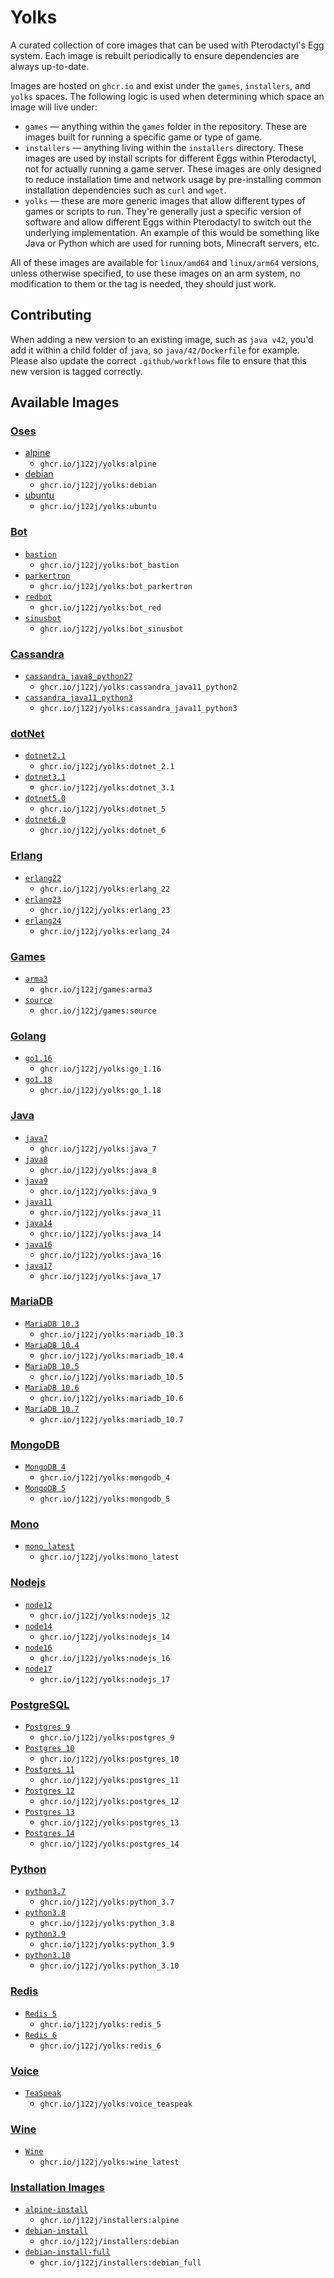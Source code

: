 # Yolks

A curated collection of core images that can be used with Pterodactyl's Egg system. Each image is rebuilt
periodically to ensure dependencies are always up-to-date.

Images are hosted on `ghcr.io` and exist under the `games`, `installers`, and `yolks` spaces. The following logic
is used when determining which space an image will live under:

-   `games` — anything within the `games` folder in the repository. These are images built for running a specific game
    or type of game.
-   `installers` — anything living within the `installers` directory. These images are used by install scripts for different
    Eggs within Pterodactyl, not for actually running a game server. These images are only designed to reduce installation time
    and network usage by pre-installing common installation dependencies such as `curl` and `wget`.
-   `yolks` — these are more generic images that allow different types of games or scripts to run. They're generally just
    a specific version of software and allow different Eggs within Pterodactyl to switch out the underlying implementation. An
    example of this would be something like Java or Python which are used for running bots, Minecraft servers, etc.

All of these images are available for `linux/amd64` and `linux/arm64` versions, unless otherwise specified, to use
these images on an arm system, no modification to them or the tag is needed, they should just work.

## Contributing

When adding a new version to an existing image, such as `java v42`, you'd add it within a child folder of `java`, so
`java/42/Dockerfile` for example. Please also update the correct `.github/workflows` file to ensure that this new version
is tagged correctly.

## Available Images

### [Oses](/oses)

-   [alpine](/oses/alpine)
    -   `ghcr.io/j122j/yolks:alpine`
-   [debian](/oses/debian)
    -   `ghcr.io/j122j/yolks:debian`
-   [ubuntu](/oses/ubuntu)
    -   `ghcr.io/j122j/yolks:ubuntu`

### [Bot](/bot)

-   [`bastion`](/bot/bastion)
    -   `ghcr.io/j122j/yolks:bot_bastion`
-   [`parkertron`](/bot/parkertron)
    -   `ghcr.io/j122j/yolks:bot_parkertron`
-   [`redbot`](/bot/red)
    -   `ghcr.io/j122j/yolks:bot_red`
-   [`sinusbot`](/bot/sinusbot)
    -   `ghcr.io/j122j/yolks:bot_sinusbot`

### [Cassandra](/cassandra)

-   [`cassandra_java8_python27`](/cassandra/cassandra_java8_python2)
    -   `ghcr.io/j122j/yolks:cassandra_java11_python2`
-   [`cassandra_java11_python3`](/cassandra/cassandra_java11_python3)
    -   `ghcr.io/j122j/yolks:cassandra_java11_python3`

### [dotNet](/dotnet)

-   [`dotnet2.1`](/dotnet/2.1)
    -   `ghcr.io/j122j/yolks:dotnet_2.1`
-   [`dotnet3.1`](/dotnet/3.1)
    -   `ghcr.io/j122j/yolks:dotnet_3.1`
-   [`dotnet5.0`](/dotnet/5)
    -   `ghcr.io/j122j/yolks:dotnet_5`
-   [`dotnet6.0`](/dotnet/6)
    -   `ghcr.io/j122j/yolks:dotnet_6`

### [Erlang](/erlang)

-   [`erlang22`](/erlang/22)
    -   `ghcr.io/j122j/yolks:erlang_22`
-   [`erlang23`](/erlang/23)
    -   `ghcr.io/j122j/yolks:erlang_23`
-   [`erlang24`](/erlang/24)
    -   `ghcr.io/j122j/yolks:erlang_24`

### [Games](/games)

-   [`arma3`](/games/arma3)
    -   `ghcr.io/j122j/games:arma3`
-   [`source`](/games/source)
    -   `ghcr.io/j122j/games:source`

### [Golang](/go)

-   [`go1.16`](/go/1.16)
    -   `ghcr.io/j122j/yolks:go_1.16`
-   [`go1.18`](/go/1.18)
    -   `ghcr.io/j122j/yolks:go_1.18`

### [Java](/java)

-   [`java7`](/java/7)
    -   `ghcr.io/j122j/yolks:java_7`
-   [`java8`](/java/8)
    -   `ghcr.io/j122j/yolks:java_8`
-   [`java9`](/java/9)
    -   `ghcr.io/j122j/yolks:java_9`
-   [`java11`](/java/11)
    -   `ghcr.io/j122j/yolks:java_11`
-   [`java14`](/java/14)
    -   `ghcr.io/j122j/yolks:java_14`
-   [`java16`](/java/16)
    -   `ghcr.io/j122j/yolks:java_16`
-   [`java17`](/java/17)
    -   `ghcr.io/j122j/yolks:java_17`

### [MariaDB](/mariadb)

-   [`MariaDB 10.3`](/mariadb/10.3)
    -   `ghcr.io/j122j/yolks:mariadb_10.3`
-   [`MariaDB 10.4`](/mariadb/10.4)
    -   `ghcr.io/j122j/yolks:mariadb_10.4`
-   [`MariaDB 10.5`](/mariadb/10.5)
    -   `ghcr.io/j122j/yolks:mariadb_10.5`
-   [`MariaDB 10.6`](/mariadb/10.6)
    -   `ghcr.io/j122j/yolks:mariadb_10.6`
-   [`MariaDB 10.7`](/mariadb/10.7)
    -   `ghcr.io/j122j/yolks:mariadb_10.7`

### [MongoDB](/mongodb)

-   [`MongoDB 4`](/mongodb/4)
    -   `ghcr.io/j122j/yolks:mongodb_4`
-   [`MongoDB 5`](/mongodb/5)
    -   `ghcr.io/j122j/yolks:mongodb_5`

### [Mono](/mono)

-   [`mono_latest`](/mono/latest)
    -   `ghcr.io/j122j/yolks:mono_latest`

### [Nodejs](/nodejs)

-   [`node12`](/nodejs/12)
    -   `ghcr.io/j122j/yolks:nodejs_12`
-   [`node14`](/nodejs/14)
    -   `ghcr.io/j122j/yolks:nodejs_14`
-   [`node16`](/nodejs/16)
    -   `ghcr.io/j122j/yolks:nodejs_16`
-   [`node17`](/nodejs/17)
    -   `ghcr.io/j122j/yolks:nodejs_17`

### [PostgreSQL](/postgres)

-   [`Postgres 9`](/postgres/9)
    -   `ghcr.io/j122j/yolks:postgres_9`
-   [`Postgres 10`](/postgres/10)
    -   `ghcr.io/j122j/yolks:postgres_10`
-   [`Postgres 11`](/postgres/11)
    -   `ghcr.io/j122j/yolks:postgres_11`
-   [`Postgres 12`](/postgres/12)
    -   `ghcr.io/j122j/yolks:postgres_12`
-   [`Postgres 13`](/postgres/13)
    -   `ghcr.io/j122j/yolks:postgres_13`
-   [`Postgres 14`](/postgres/14)
    -   `ghcr.io/j122j/yolks:postgres_14`

### [Python](/python)

-   [`python3.7`](/python/3.7)
    -   `ghcr.io/j122j/yolks:python_3.7`
-   [`python3.8`](/python/3.8)
    -   `ghcr.io/j122j/yolks:python_3.8`
-   [`python3.9`](/python/3.9)
    -   `ghcr.io/j122j/yolks:python_3.9`
-   [`python3.10`](/python/3.10)
    -   `ghcr.io/j122j/yolks:python_3.10`

### [Redis](/redis)

-   [`Redis 5`](/redis/5)
    -   `ghcr.io/j122j/yolks:redis_5`
-   [`Redis 6`](/redis/6)
    -   `ghcr.io/j122j/yolks:redis_6`

### [Voice](/voice)

-   [`TeaSpeak`](/teaspeak)
    -   `ghcr.io/j122j/yolks:voice_teaspeak`

### [Wine](/wine)

-   [`Wine`](/wine)
    -   `ghcr.io/j122j/yolks:wine_latest`

### [Installation Images](/installers)

-   [`alpine-install`](/installers/alpine)
    -   `ghcr.io/j122j/installers:alpine`
-   [`debian-install`](/installers/debian)
    -   `ghcr.io/j122j/installers:debian`
-   [`debian-install-full`](/installers/debian_full)
    -   `ghcr.io/j122j/installers:debian_full`

